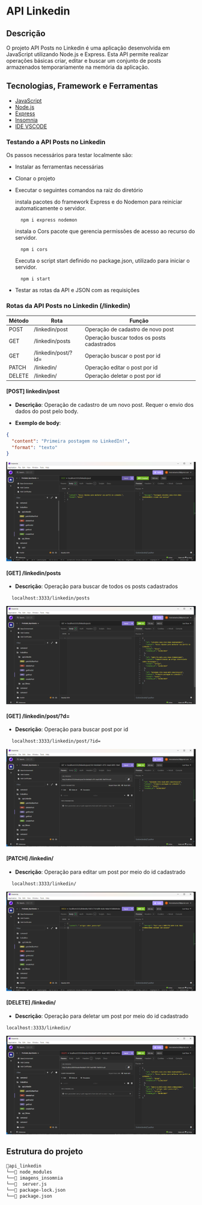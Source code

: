 # API Linkedin

## Descrição

O projeto API Posts no Linkedin é uma aplicação desenvolvida em JavaScript utilizando Node.js e Express. Esta API permite realizar operações básicas criar, editar e buscar um conjunto de posts armazenados temporariamente na memória da aplicação.

## Tecnologias, Framework e Ferramentas

- [JavaScript](https://www.javascript.com/)
- [Node.js](https://nodejs.org/en)
- [Express](https://expressjs.com/)
- [Insomnia](https://insomnia.rest/download)
- [IDE VSCODE](https://code.visualstudio.com/download)

### Testando a API Posts no Linkedin

Os passos necessários para testar localmente são:

- Instalar as ferramentas necessárias
- Clonar o projeto
- Executar o seguintes comandos na raiz do diretório

  instala pacotes do framework Express e do Nodemon para reiniciar automaticamente o servidor.
  ```plaintext
    npm i express nodemon
   ```
  instala o Cors pacote que gerencia permissões de acesso ao recurso do servidor.
  ```plaintext
    npm i cors
   ```
  Executa o script start definido no package.json, utilizado para iniciar o servidor. 
  ```plaintext
    npm i start
   ```
- Testar as rotas da API e JSON com as requisições

### Rotas da API Posts no Linkedin (/linkedin)

| Método | Rota                                | Função                                            |
| ------ | ----------------------------------- | ------------------------------------------------- |
| POST   | /linkedin/post                          | Operação de cadastro de novo post                 |
| GET    | /linkedin/posts                      | Operação buscar todos os posts cadastrados       |
| GET    | /linkedin/post/?id=                      | Operação buscar o post por id        |
| PATCH    | /linkedin/                     | Operação editar o post por id        |
| DELETE    | /linkedin/                     | Operação deletar o post por id        |




#### [POST] linkedin/post

- **Descrição**: Operação de cadastro de um novo post. Requer o envio dos dados do post pelo body.

- **Exemplo de body**:

```json
{
  "content": "Primeira postagem no LinkedIn!",
  "format": "texto"
}


```
![post](imagens_insomnia/post.png)

#### [GET] /linkedin/posts

- **Descrição**: Operação  para buscar de todos os posts cadastrados

```plaintext
  localhost:3333/linkedin/posts
```
![getposts](imagens_insomnia/getposts.png)

#### [GET] /linkedin/post/?d=

- **Descrição**: Operação para buscar post por id 

```plaintext
  localhost:3333/linkedin/post/?id=
```
![getId](imagens_insomnia/getId.png)

#### [PATCH] /linkedin/

- **Descrição**: Operação para editar um post por meio do id cadastrado

```plaintext
  localhost:3333/linkedin/
```
![patch](imagens_insomnia/patch.png)

#### [DELETE] /linkedin/

- **Descrição**: Operação para deletar um post por meio do id cadastrado

```plaintext
localhost:3333/linkedin/
```
![delete](imagens_insomnia/delete.png)

## Estrutura do projeto

```plaintext
📂api_linkedin
└──📂 node_modules
└──📂 imagens_insomnia
└──📄  server.js
└──📄 package-lock.json
└──📄 package.json
```
